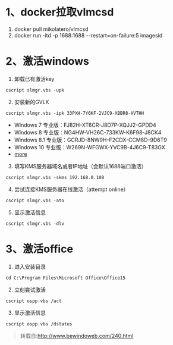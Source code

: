 # 1、docker拉取vlmcsd
1. docker pull mikolatero/vlmcsd
2. docker run -itd -p 1688:1688 --restart=on-failure:5 imagesid

# 2、激活windows
1. 卸载已有激活key
```shell
cscript slmgr.vbs -upk 
```
2. 安装新的GVLK
```shell
cscript slmgr.vbs -ipk 33PXH-7Y6KF-2VJC9-XBBR8-HVTHH
```
- Windows 7 专业版：FJ82H-XT6CR-J8D7P-XQJJ2-GPDD4
- Windows 8 专业版：NG4HW-VH26C-733KW-K6F98-J8CK4
- Windows 8.1 专业版：GCRJD-8NW9H-F2CDX-CCM8D-9D6T9
- Windows 10 专业版：W269N-WFGWX-YVC9B-4J6C9-T83GX
- [more](https://github.com/Wind4/vlmcsd/tree/gh-pages)
3. 填写KMS服务器域名或者IP地址（会默认1688端口激活）
```shell
cscript slmgr.vbs -skms 192.168.0.108
```
4. 尝试连接KMS服务器在线激活（attempt online）
```shell
cscript slmgr.vbs -ato 
```
5. 显示激活信息
```shell
cscript slmgr.vbs -dlv
```

# 3、激活office
1. 进入安装目录
```shell
cd C:\Program Files\Microsoft Office\Office15
```
2. 立刻尝试激活
```shell
cscript ospp.vbs /act
```
3. 显示激活信息
```
cscript ospp.vbs /dstatus
```

> 转载自:http://www.bewindoweb.com/240.html